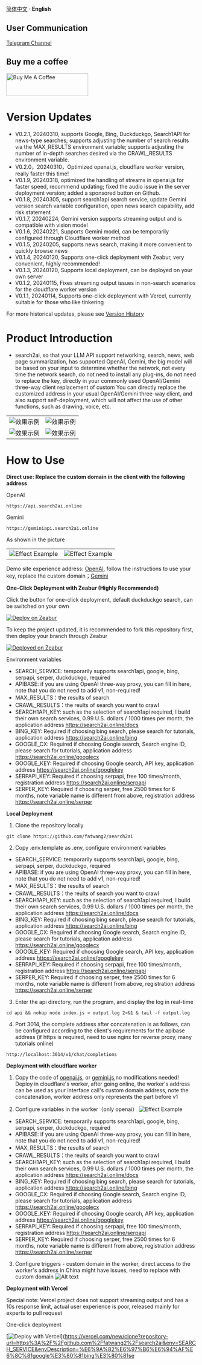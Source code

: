 [简体中文](README.md) · **English** 

## User Communication
[Telegram Channel](https://sum4all.one/telegram)

## Buy me a coffee
<a href="https://www.buymeacoffee.com/fatwang2" target="_blank"><img src="https://cdn.buymeacoffee.com/buttons/v2/default-yellow.png" alt="Buy Me A Coffee" style="height: 60px !important;width: 217px !important;" ></a>

# Version Updates
- V0.2.1, 20240310, supports Google, Bing, Duckduckgo, Search1API for news-type searches; supports adjusting the number of search results via the MAX_RESULTS environment variable; supports adjusting the number of in-depth searches desired via the CRAWL_RESULTS environment variable.
- V0.2.0，20240310，Optimized openai.js, cloudflare worker version, really faster this time!
- V0.1.9, 20240318, optimized the handling of streams in openai.js for faster speed, recommend updating; fixed the audio issue in the server deployment version; added a sponsored button on Github.
- V0.1.8, 20240305, support search1api search service, update Gemini version search variable configuration, open news search capability, add risk statement
- V0.1.7, 20240224, Gemini version supports streaming output and is compatible with vision model
- V0.1.6, 20240221, Supports Gemini model, can be temporarily configured through Cloudflare worker method
- V0.1.5, 20240205, supports news search, making it more convenient to quickly browse news
- V0.1.4, 20240120, Supports one-click deployment with Zeabur, very convenient, highly recommended!
- V0.1.3, 20240120, Supports local deployment, can be deployed on your own server
- V0.1.2, 20240115, Fixes streaming output issues in non-search scenarios for the cloudflare worker version
- V0.1.1, 20240114, Supports one-click deployment with Vercel, currently suitable for those who like tinkering

For more historical updates, please see [Version History](https://github.com/fatwang2/search2ai/releases)

# Product Introduction
- search2ai, so that your LLM API support networking, search, news, web page summarization, has supported OpenAI, Gemini, the big model will be based on your input to determine whether the network, not every time the network search, do not need to install any plug-ins, do not need to replace the key, directly in your commonly used OpenAI/Gemini three-way client replacement of custom You can directly replace the customized address in your usual OpenAI/Gemini three-way client, and also support self-deployment, which will not affect the use of other functions, such as drawing, voice, etc.

<table>
    <tr>
        <td><img src="pictures/Opencatnews.png" alt="效果示例"></td>
        <td><img src="pictures/BotGem.png" alt="效果示例"></td>
    </tr>
    <tr>
        <td><img src="pictures/Lobehub.png" alt="效果示例"></td>
        <td><img src="pictures/url.png" alt="效果示例"></td>
    </tr>
</table>


# How to Use
**Direct use: Replace the custom domain in the client with the following address**

OpenAI
```
https://api.search2ai.online
```
Gemini
```
https://geminiapi.search2ai.online
```
As shown in the picture
<table>
    <tr>
        <td><img src="pictures/Opencat2.png" alt="Effect Example"></td>
        <td><img src="pictures/NextChat.png" alt="Effect Example"></td>
    </tr>
</table>

Demo site experience address: [OpenAI](https://search2ai.online/demo), follow the instructions to use your key, replace the custom domain；[Gemini](https://search2ai.online/gemini)

**One-Click Deployment with Zeabur (Highly Recommended)**

Click the button for one-click deployment, default duckduckgo search, can be switched on your own

[![Deploy on Zeabur](https://zeabur.com/button.svg)](https://zeabur.com/templates/A4HGYF?referralCode=fatwang2)

To keep the project updated, it is recommended to fork this repository first, then deploy your branch through Zeabur

[![Deployed on Zeabur](https://zeabur.com/deployed-on-zeabur-dark.svg)](https://zeabur.com?referralCode=fatwang2&utm_source=fatwang2&utm_campaign=oss)

Environment variables
- SEARCH_SERVICE: temporarily supports search1api, google, bing, serpapi, serper, duckduckgo, required
- APIBASE: if you are using OpenAI three-way proxy, you can fill in here, note that you do not need to add v1, non-required!
- MAX_RESULTS：the results of search
- CRAWL_RESULTS：the reults of search you want to crawl
- SEARCH1API_KEY: such as the selection of search1api required, I build their own search services, 0.99 U.S. dollars / 1000 times per month, the application address https://search2ai.online/docs
- BING_KEY: Required if choosing bing search, please search for tutorials, application address https://search2ai.online/bing
- GOOGLE_CX: Required if choosing Google search, Search engine ID, please search for tutorials, application address https://search2ai.online/googlecx
- GOOGLE_KEY: Required if choosing Google search, API key, application address https://search2ai.online/googlekey
- SERPAPI_KEY: Required if choosing serpapi, free 100 times/month, registration address https://search2ai.online/serpapi
- SERPER_KEY: Required if choosing serper, free 2500 times for 6 months, note variable name is different from above, registration address https://search2ai.online/serper

**Local Deployment**
1. Clone the repository locally
```
git clone https://github.com/fatwang2/search2ai
```
2. Copy .env.template as .env, configure environment variables
- SEARCH_SERVICE: temporarily supports search1api, google, bing, serpapi, serper, duckduckgo, required
- APIBASE: if you are using OpenAI three-way proxy, you can fill in here, note that you do not need to add v1, non-required!
- MAX_RESULTS：the results of search
- CRAWL_RESULTS：the reults of search you want to crawl
- SEARCH1API_KEY: such as the selection of search1api required, I build their own search services, 0.99 U.S. dollars / 1000 times per month, the application address https://search2ai.online/docs
- BING_KEY: Required if choosing bing search, please search for tutorials, application address https://search2ai.online/bing
- GOOGLE_CX: Required if choosing Google search, Search engine ID, please search for tutorials, application address https://search2ai.online/googlecx
- GOOGLE_KEY: Required if choosing Google search, API key, application address https://search2ai.online/googlekey
- SERPAPI_KEY: Required if choosing serpapi, free 100 times/month, registration address https://search2ai.online/serpapi
- SERPER_KEY: Required if choosing serper, free 2500 times for 6 months, note variable name is different from above, registration address https://search2ai.online/serper

3. Enter the api directory, run the program, and display the log in real-time
```
cd api && nohup node index.js > output.log 2>&1 & tail -f output.log
```

4. Port 3014, the complete address after concatenation is as follows, can be configured according to the client's requirements for the apibase address (if https is required, need to use nginx for reverse proxy, many tutorials online)
```
http://localhost:3014/v1/chat/completions
```

**Deployment with cloudflare worker**
1. Copy the code of [openai.js](https://search2ai.online/cloudflare), or [gemini.js](https://search2ai.online/geminicf),no modifications needed! Deploy in cloudflare's worker, after going online, the worker's address can be used as your interface call's custom domain address, note the concatenation, worker address only represents the part before v1

2. Configure variables in the worker（only openai）
![Effect Example](pictures/worker.png)
- SEARCH_SERVICE: temporarily supports search1api, google, bing, serpapi, serper, duckduckgo, required
- APIBASE: if you are using OpenAI three-way proxy, you can fill in here, note that you do not need to add v1, non-required!
- MAX_RESULTS：the results of search
- CRAWL_RESULTS：the reults of search you want to crawl
- SEARCH1API_KEY: such as the selection of search1api required, I build their own search services, 0.99 U.S. dollars / 1000 times per month, the application address https://search2ai.online/docs
- BING_KEY: Required if choosing bing search, please search for tutorials, application address https://search2ai.online/bing
- GOOGLE_CX: Required if choosing Google search, Search engine ID, please search for tutorials, application address https://search2ai.online/googlecx
- GOOGLE_KEY: Required if choosing Google search, API key, application address https://search2ai.online/googlekey
- SERPAPI_KEY: Required if choosing serpapi, free 100 times/month, registration address https://search2ai.online/serpapi
- SERPER_KEY: Required if choosing serper, free 2500 times for 6 months, note variable name is different from above, registration address https://search2ai.online/serper

3. Configure triggers - custom domain in the worker, direct access to the worker's address in China might have issues, need to replace with custom domain
![Alt text](pictures/域名.png)

**Deployment with Vercel**

Special note: Vercel project does not support streaming output and has a 10s response limit, actual user experience is poor, released mainly for experts to pull request

One-click deployment

[![Deploy with Vercel](https://vercel.com/button)](https://vercel.com/new/clone?repository-url=https%3A%2F%2Fgithub.com%2Ffatwang2%2Fsearch2ai&env=SEARCH_SERVICE&envDescription=%E6%9A%82%E6%97%B6%E6%94%AF%E6%8C%81google%E3%80%81bing%E3%80%81se
